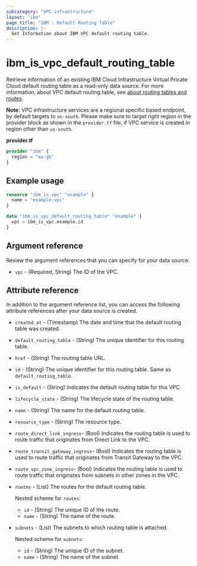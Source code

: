 ```yaml
---
subcategory: "VPC infrastructure"
layout: "ibm"
page_title: "IBM : Default Routing Table"
description: |-
  Get Information about IBM VPC default routing table.
---
```


# ibm_is_vpc_default_routing_table
Retrieve information of an existing IBM Cloud Infrastructure Virtual Pricate Cloud default routing table as a read-only data source. For more information, about VPC default routing table, see [about routing tables and routes](https://cloud.ibm.com/docs/vpc?topic=vpc-about-custom-routes).

**Note:** 
VPC infrastructure services are a regional specific based endpoint, by default targets to `us-south`. Please make sure to target right region in the provider block as shown in the `provider.tf` file, if VPC service is created in region other than `us-south`.

**provider.tf**

```terraform
provider "ibm" {
  region = "eu-gb"
}
```

## Example usage

```terraform
resource "ibm_is_vpc" "example" {
  name = "example-vpc"
}

data "ibm_is_vpc_default_routing_table" "example" {
  vpc = ibm_is_vpc.example.id
}
```

## Argument reference
Review the argument references that you can specify for your data source. 

- `vpc` - (Required, String) The ID of the VPC.

## Attribute reference
In addition to the argument reference list, you can access the following attribute references after your data source is created. 

- `created_at` - (Timestamp)  The date and time that the default routing table was created.
- `default_routing_table` - (String) The unique identifier for this routing table.
- `href` - (String) The routing table URL.
- `id` - (String) The unique identifier for this routing table. Same as `default_routing_table`.
- `is_default` - (String)  Indicates the default routing table for this VPC.
- `lifecycle_state` - (String) The lifecycle state of the routing table.
- `name` - (String) The name for the default routing table.
- `resource_type` - (String) The resource type.
- `route_direct_link_ingress`- (Bool)  Indicates the routing table is used to route traffic that originates from Direct Link to the VPC.
- `route_transit_gateway_ingress`- (Bool) Indicates the routing table is used to route traffic that originates from Transit Gateway to the VPC.
- `route_vpc_zone_ingress`- (Bool) Indicates the routing table is used to route traffic that originates from subnets in other zones in the VPC.
- `routes` - (List) The routes for the default routing table.

  Nested scheme for `routes`:
	- `id` - (String) The unique ID of the route.
	- `name` -  (String) The name of the route.
- `subnets` - (List) The subnets to which routing table is attached.

  Nested scheme for `subnets`:
	- `id` - (String) The unique ID of the subnet.
	- `name` - (String) The name of the subnet.
